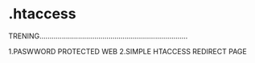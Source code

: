 # .htaccess
TRENING.........................................................................

1.PASWWORD PROTECTED WEB
2.SIMPLE HTACCESS REDIRECT PAGE
